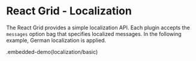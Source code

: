 # React Grid - Localization

The React Grid provides a simple localization API. Each plugin accepts the `messages` option bag that specifies localized messages. In the following example, German localization is applied.

.embedded-demo(localization/basic)
